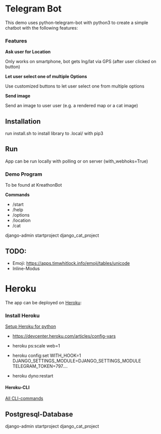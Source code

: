 # Telegram Bot

This demo uses python-telegram-bot with python3 to create a simple chatbot with the following features:

### Features

**Ask user for Location**

Only works on smartphone, bot gets lng/lat via GPS (after user clicked on button)


**Let user select one of multiple Options**

Use customized buttons to let user select one from multiple options

**Send image**

Send an image to user user (e.g. a rendered map or a cat image)


## Installation

run install.sh to install library to .local/ with pip3

## Run

App can be run locally with polling or on server (with_webhoks=True)


### Demo Program

To be found at KreathonBot

**Commands**

- /start
- /help
- /options
- /location
- /cat

django-admin startproject django_cat_project
## TODO:
- Emoji: https://apps.timwhitlock.info/emoji/tables/unicode
- Inline-Modus

# Heroku

The app can be deployed on [Heroku](heroku.com):

### Install Heroku

[Setup Heroku for python](https://devcenter.heroku.com/articles/getting-started-with-python#set-up)

- https://devcenter.heroku.com/articles/config-vars
- heroku ps:scale web=1

- heroku config:set WITH_HOOK=1 DJANGO_SETTINGS_MODULE=DJANGO_SETTINGS_MODULE TELEGRAM_TOKEN=797....
- heroku dyno:restart

#### Heroku-CLI
[All CLI-commands](https://devcenter.heroku.com/articles/heroku-cli-commands)

## Postgresql-Database

django-admin startproject django_cat_project

        
